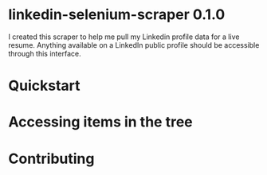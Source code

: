 linkedin-selenium-scraper 0.1.0
===============================

I created this scraper to help me pull my Linkedin profile data for a live resume.  Anything 
available on a LinkedIn public profile should be accessible through this interface.


Quickstart
==========



Accessing items in the tree
======================



Contributing
============

